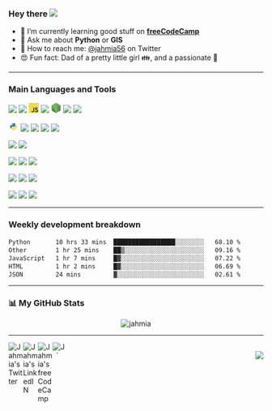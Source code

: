 
### Hey there <img src="https://media.giphy.com/media/hvRJCLFzcasrR4ia7z/giphy.gif" width="25px">

<!-- - :rocket: I’m currently working at [PULSE](https://www.pulse.mg/)-->
- :seedling: I’m currently learning good stuff on **[freeCodeCamp](https://github.com/freeCodeCamp)**
- 💬 Ask me about **Python** or **GIS**
- :email: How to reach me: [@jahmia56](https://twitter.com/jahmia56) on Twitter
- :heart_eyes: Fun fact: Dad of a pretty little girl :family:, and a passionate :bicyclist:

-------

### Main Languages and Tools

<code><img height="20" src="https://raw.githubusercontent.com/FortAwesome/Font-Awesome/master/svgs/brands/html5.svg"></code>
<code><img height="20" src="https://raw.githubusercontent.com/FortAwesome/Font-Awesome/master/svgs/brands/css3-alt.svg"></code>
<code><img height="20" src="https://raw.githubusercontent.com/github/explore/80688e429a7d4ef2fca1e82350fe8e3517d3494d/topics/javascript/javascript.png"></code>
<code><img height="20" src="https://jquery.com/jquery-wp-content/themes/jquery.com/i/favicon.ico"></code>
<code><img height="20" src="https://raw.githubusercontent.com/github/explore/80688e429a7d4ef2fca1e82350fe8e3517d3494d/topics/nodejs/nodejs.png"></code>
<code><img height="20" src="https://leafletjs.com/docs/images/favicon.ico"></code>
<code><img height="20" src="https://openlayers.org/assets/theme/img/favicon.ico"></code>
<!-- <code><img height="20" src="https://raw.githubusercontent.com/github/explore/80688e429a7d4ef2fca1e82350fe8e3517d3494d/topics/vue/vue.png"></code> -->

<code><img height="20" src="https://raw.githubusercontent.com/github/explore/80688e429a7d4ef2fca1e82350fe8e3517d3494d/topics/python/python.png"></code>
<code><img height="20" src="https://static.djangoproject.com/img/icon-tile.b01ac0ef9f67.png"></code>
<code><img height="20" src="https://laravel.com/img/favicon/favicon.ico"></code>
<code><img height="20" src="https://odoocdn.com/web/image/website/1/favicon?unique=c098954"></code>
<code><img height="20" src="https://pandas.pydata.org//static/img/favicon.ico"></code>

<code><img height="20" src="https://www.postgresql.org/favicon.ico"></code>
<code><img height="20" src="https://git-scm.com/favicon.ico"></code>

<code><img height="20" src="https://httpd.apache.org/images/httpd_logo_wide_new.png"></code>
<code><img height="20" src="https://airflow.apache.org/favicons/favicon-32x32.png"></code>
<code><img height="20" src="http://geoserver.org/favicon.ico"></code>

<code><img height="20" src="https://www.docker.com/sites/default/files/d8/Docker-R-Logo-08-2018-Monochomatic-RGB_Moby-x1.png"></code>
<code><img height="20" src="https://www.jenkins.io/favicon.ico"></code>
<code><img height="20" src="https://d1h3p5fzmizjvp.cloudfront.net/wp-content/uploads/2020/08/katalon_icon_color_normal.png"></code>

<code><img height="20" src="https://raw.githubusercontent.com/FortAwesome/Font-Awesome/master/svgs/brands/jira.svg"></code>
<code><img height="20" src="https://a.slack-edge.com/80588/marketing/img/meta/favicon-32.png"></code>
<code><img height="20" src="https://raw.githubusercontent.com/FortAwesome/Font-Awesome/master/svgs/brands/trello.svg"></code>

-------

### Weekly development breakdown

<!--START_SECTION:waka-->
```text
Python       10 hrs 33 mins  █████████████████░░░░░░░░   68.10 % 
Other        1 hr 25 mins    ██▒░░░░░░░░░░░░░░░░░░░░░░   09.16 % 
JavaScript   1 hr 7 mins     █▓░░░░░░░░░░░░░░░░░░░░░░░   07.22 % 
HTML         1 hr 2 mins     █▓░░░░░░░░░░░░░░░░░░░░░░░   06.69 % 
JSON         24 mins         ▓░░░░░░░░░░░░░░░░░░░░░░░░   02.61 % 
```
<!--END_SECTION:waka-->

-------

### :bar_chart: My GitHub Stats

<p align="center"> <img src="https://github-readme-stats.vercel.app/api?username=jahmia&show_icons=true&bg_color=010101&title_color=09A7A1&icon_color=FF790E&text_color=ffffff" alt="jahmia " /></p>

-------

<div style="align: center">
<a href="https://twitter.com/jahmia56">
  <img align="left" alt="Jahmia's Twitter" width="29px" src="https://raw.githubusercontent.com/peterthehan/peterthehan/master/assets/twitter.svg" />
</a>
<a href="https://www.linkedin.com/in/jahmia/">
  <img align="left" alt="Jahmia's LinkedIN" width="29px" src="https://raw.githubusercontent.com/peterthehan/peterthehan/master/assets/linkedin.svg" />
</a>
<a href="https://www.freecodecamp.org/jahmia">
  <img align="left" alt="Jahmia's freeCodeCamp" width="29px" src="https://www.freecodecamp.org/news/favicon.png" />
</a>
<a href="https://www.strava.com/athletes/31959015">
  <img align="left" alt="Jahmia's Strava" width="29px" height="22px" src="https://raw.githubusercontent.com/FortAwesome/Font-Awesome/master/svgs/brands/strava.svg"/>
</a>
</div>
<br>

<img src="https://visitor-badge.glitch.me/badge?page_id=jahmia.jahmia" align="right">
